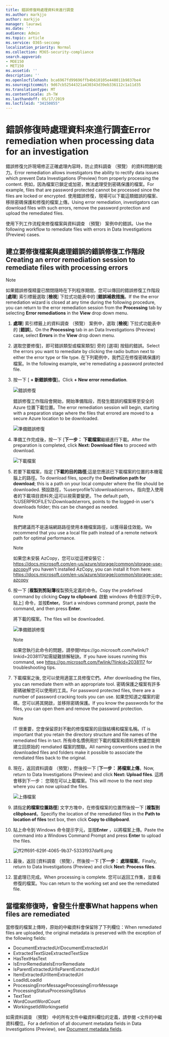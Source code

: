 ```yaml
---
title: 錯誤修復時處理資料來進行調查
ms.author: markjjo
author: markjjo
manager: laurawi
ms.date: ''
audience: Admin
ms.topic: article
ms.service: O365-seccomp
localization_priority: Normal
ms.collection: M365-security-compliance
search.appverid:
- MOE150
- MET150
ms.assetid: ''
description: ''
ms.openlocfilehash: bca6967fd99696ffb4b610105e448011b9837be4
ms.sourcegitcommit: 9d67cb52544321a430343d39eb336112c1a11d35
ms.translationtype: MT
ms.contentlocale: zh-TW
ms.lasthandoff: 05/17/2019
ms.locfileid: "34150855"
---
```

# <a name="error-remediation-when-processing-data-for-an-investigation"></a><span data-ttu-id="8c162-102">錯誤修復時處理資料來進行調查</span><span class="sxs-lookup"><span data-stu-id="8c162-102">Error remediation when processing data for an investigation</span></span>

<span data-ttu-id="8c162-103">錯誤修復允許現場修正正確處理內容時，防止資料調查 （預覽） 的資料問題的能力。</span><span class="sxs-lookup"><span data-stu-id="8c162-103">Error remediation allows investigators the ability to rectify data issues which prevent Data Investigations (Preview) from properly processing the content.</span></span> <span data-ttu-id="8c162-104">例如，因為檔案已鎖定或加密，無法處理受到密碼保護的檔案。</span><span class="sxs-lookup"><span data-stu-id="8c162-104">For example, files that are password protected cannot be processed since the files are locked or encrypted.</span></span> <span data-ttu-id="8c162-105">使用錯誤修復，現場可以下載這類錯誤的檔案、 移除密碼保護和修復的檔案上傳。</span><span class="sxs-lookup"><span data-stu-id="8c162-105">Using error remediation, investigators can download files with such errors, remove the password protection and upload the remediated files.</span></span>

<span data-ttu-id="8c162-106">使用下列工作流程來修復檔案與資料調查 （預覽） 案例中的錯誤。</span><span class="sxs-lookup"><span data-stu-id="8c162-106">Use the following workflow to remediate files with errors in Data Investigations (Preview) cases.</span></span>

## <a name="creating-an-error-remediation-session-to-remediate-files-with-processing-errors"></a><span data-ttu-id="8c162-107">建立要修復檔案與處理錯誤的錯誤修復工作階段</span><span class="sxs-lookup"><span data-stu-id="8c162-107">Creating an error remediation session to remediate files with processing errors</span></span>

>[!NOTE]
><span data-ttu-id="8c162-108">如果錯誤修復精靈已關閉隨時在下列程序期間，您可以傳回的錯誤修復工作階段 [**處理**] 索引標籤選取 [**檢視**] 下拉式功能表中的 [**錯誤補救措施**。</span><span class="sxs-lookup"><span data-stu-id="8c162-108">If the the error remediation wizard is closed at any time during the following procedure, you can return to the error remediation session from the **Processing** tab by selecting **Error remediations** in the **View** drop down menu.</span></span>

1. <span data-ttu-id="8c162-109">**處理**] 索引標籤上的資料調查 （預覽） 案例中，選取 [**檢視**] 下拉式功能表中的 [**錯誤**]。</span><span class="sxs-lookup"><span data-stu-id="8c162-109">On the **Processing** tab in an Data Investigations (Preview) case, select **Errors** in the **View** drop down menu.</span></span>

2. <span data-ttu-id="8c162-110">選取您要修復]，即可錯誤類型或檔案類型] 旁的 [選項] 按鈕的錯誤。</span><span class="sxs-lookup"><span data-stu-id="8c162-110">Select the errors you want to remediate by clicking the radio button next to either the error type or file type.</span></span>  <span data-ttu-id="8c162-111">在下列範例中，我們正在修復密碼保護的檔案。</span><span class="sxs-lookup"><span data-stu-id="8c162-111">In the following example, we're remediating a password protected file.</span></span>

3. <span data-ttu-id="8c162-112">按一下 [ **+ 新錯誤修復**]。</span><span class="sxs-lookup"><span data-stu-id="8c162-112">Click **+ New error remediation**.</span></span>

    ![錯誤修復](../media/8c2faf1a-834b-44fc-b418-6a18aed8b81a.png)

    <span data-ttu-id="8c162-114">錯誤修復工作階段會開始，開始準備階段，而發生錯誤的檔案移至安全的 Azure 位置下載位置。</span><span class="sxs-lookup"><span data-stu-id="8c162-114">The error remediation session will begin, starting with a preparation stage where the files that errored are moved to a secure Azure location to be downloaded.</span></span>

    ![準備錯誤修復](../media/390572ec-7012-47c4-a6b6-4cbb5649e8a8.png)

4. <span data-ttu-id="8c162-116">準備工作完成後，按一下 [**下一步： 下載檔案**繼續進行下載。</span><span class="sxs-lookup"><span data-stu-id="8c162-116">After the preparation is completed, click **Next: Download files** to proceed with download.</span></span>

    ![下載檔案](../media/6ac04b09-8e13-414a-9e24-7c75ba586363.png)

5. <span data-ttu-id="8c162-118">若要下載檔案，指定 [**下載的目的路徑**;這是您應該已下載檔案的位置的本機電腦上的路徑。</span><span class="sxs-lookup"><span data-stu-id="8c162-118">To download files, specify the **Destination path for download**; this is a path on your local computer where the file should be downloaded.</span></span>  <span data-ttu-id="8c162-119">預設路徑，%userprofile%\downloads\errors，指向登入使用者的下載項目資料夾;這可以視需要變更。</span><span class="sxs-lookup"><span data-stu-id="8c162-119">The default path, %USERPROFILE%\Downloads\errors, points to the logged-in user's downloads folder; this can be changed as needed.</span></span>

    >[!NOTE]
    ><span data-ttu-id="8c162-120">我們建議而不是遠端網路路徑使用本機檔案路徑，以獲得最佳效能。</span><span class="sxs-lookup"><span data-stu-id="8c162-120">We recommend that you use a local file path instead of a remote network path for optimal performance.</span></span>

    > [!NOTE]
    > <span data-ttu-id="8c162-121">如果您未安裝 AzCopy，您可以從這裡安裝它：https://docs.microsoft.com/en-us/azure/storage/common/storage-use-azcopy</span><span class="sxs-lookup"><span data-stu-id="8c162-121">If you haven't installed AzCopy, you can install it from here: https://docs.microsoft.com/en-us/azure/storage/common/storage-use-azcopy</span></span>

6. <span data-ttu-id="8c162-122">按一下 [**複製到剪貼簿**複製預先定義的命令。</span><span class="sxs-lookup"><span data-stu-id="8c162-122">Copy the predefined command by clicking **Copy to clipboard**.</span></span> <span data-ttu-id="8c162-123">啟動 windows 命令提示字元中，貼上] 命令，並按**Enter**。</span><span class="sxs-lookup"><span data-stu-id="8c162-123">Start a windows command prompt, paste the command, and then press **Enter**.</span></span>  

    <span data-ttu-id="8c162-124">將下載的檔案。</span><span class="sxs-lookup"><span data-stu-id="8c162-124">The files will be downloaded.</span></span>

    ![準備錯誤修復](../media/f364ab4d-31c5-4375-b69f-650f694a2f69.png)

     > [!NOTE]
     > <span data-ttu-id="8c162-126">如果您執行此命令的問題，請參閱https://go.microsoft.com/fwlink/?linkid=2038117如需疑難排解秘訣。</span><span class="sxs-lookup"><span data-stu-id="8c162-126">If you have issues running this command, see https://go.microsoft.com/fwlink/?linkid=2038117 for troubleshooting tips.</span></span>

7. <span data-ttu-id="8c162-127">下載檔案之後, 您可以使用適當工具修復它們。</span><span class="sxs-lookup"><span data-stu-id="8c162-127">After downloading the files, you can remediate them with an appropriate tool.</span></span> <span data-ttu-id="8c162-128">密碼保護之檔案有許多密碼破解您可以使用的工具。</span><span class="sxs-lookup"><span data-stu-id="8c162-128">For password protected files, there are a number of password cracking tools you can use.</span></span> <span data-ttu-id="8c162-129">如果您知道之檔案的密碼，您可以將其開啟，並移除密碼保護。</span><span class="sxs-lookup"><span data-stu-id="8c162-129">If you know the passwords for the files, you can open them and remove the password protection.</span></span>
    > [!NOTE]
    > <span data-ttu-id="8c162-130">IT 很重要，您會保留原封不動的修復檔案的目錄結構和檔案名稱。</span><span class="sxs-lookup"><span data-stu-id="8c162-130">IT is important that you retain the directory structure and file names of the remediated files in tact.</span></span>  <span data-ttu-id="8c162-131">所有命名慣例用於下載的檔案和資料夾會讓您能夠建立回原始的 remdiated 檔案的關聯。</span><span class="sxs-lookup"><span data-stu-id="8c162-131">All naming conventions used in the downloaded files and folders make it possible to associate the remdiated files back to the original.</span></span>

8. <span data-ttu-id="8c162-132">現在，返回資料調查 （預覽），然後按一下 [**下一步： 將檔案上傳**。</span><span class="sxs-lookup"><span data-stu-id="8c162-132">Now, return to Data Investigations (Preview) and click **Next: Upload files**.</span></span>  <span data-ttu-id="8c162-133">這將會移到下一步： 您現在可以上載檔案。</span><span class="sxs-lookup"><span data-stu-id="8c162-133">This will move to the next step where you can now upload the files.</span></span>

    ![上傳檔案](../media/af3d8617-1bab-4ecd-8de0-22e53acba240.png)

9. <span data-ttu-id="8c162-135">請指定**的檔案位置路徑**] 文字方塊中，在修復檔案的位置然後按一下 [**複製到 clibpboard**。</span><span class="sxs-lookup"><span data-stu-id="8c162-135">Specifiy the location of the remediated files in the **Path to location of files** text box, then click **Copy to clibpboard**.</span></span>

10. <span data-ttu-id="8c162-136">貼上命令到 Windows 命令提示字元，並按**Enter** ，以將檔案上傳。</span><span class="sxs-lookup"><span data-stu-id="8c162-136">Paste the command into a Windows Command Prompt and press **Enter** to upload the files.</span></span>

    ![ff2ff691-629f-4065-9b37-5333f937daf6.png](../media/ff2ff691-629f-4065-9b37-5333f937daf6.png)

11. <span data-ttu-id="8c162-138">最後，返回 [資料調查 （預覽），然後按一下 [**下一步： 處理檔案**。</span><span class="sxs-lookup"><span data-stu-id="8c162-138">Finally, return to Data Investigations (Preview) and click **Next: Process files**.</span></span>

12. <span data-ttu-id="8c162-139">當處理已完成。</span><span class="sxs-lookup"><span data-stu-id="8c162-139">When processing is complete.</span></span>  <span data-ttu-id="8c162-140">您可以返回工作集，並查看修復的檔案。</span><span class="sxs-lookup"><span data-stu-id="8c162-140">You can return to the working set and see the remediated file.</span></span>

## <a name="what-happens-when-files-are-remediated"></a><span data-ttu-id="8c162-141">當檔案修復時，會發生什麼事</span><span class="sxs-lookup"><span data-stu-id="8c162-141">What happens when files are remediated</span></span>

<span data-ttu-id="8c162-142">當修復的檔案上傳時，原始的中繼資料會保留除了下列欄位：</span><span class="sxs-lookup"><span data-stu-id="8c162-142">When remediated files are uploaded, the original metadata is preserved with the exception of the following fields:</span></span> 

- <span data-ttu-id="8c162-143">DocumentExtractedUrl</span><span class="sxs-lookup"><span data-stu-id="8c162-143">DocumentExtractedUrl</span></span>
- <span data-ttu-id="8c162-144">ExtractedTextSize</span><span class="sxs-lookup"><span data-stu-id="8c162-144">ExtractedTextSize</span></span>
- <span data-ttu-id="8c162-145">HasText</span><span class="sxs-lookup"><span data-stu-id="8c162-145">HasText</span></span>
- <span data-ttu-id="8c162-146">IsErrorRemediate</span><span class="sxs-lookup"><span data-stu-id="8c162-146">IsErrorRemediate</span></span>
- <span data-ttu-id="8c162-147">IsParentExtractedUrl</span><span class="sxs-lookup"><span data-stu-id="8c162-147">IsParentExtractedUrl</span></span>
- <span data-ttu-id="8c162-148">ItemExtractedUrl</span><span class="sxs-lookup"><span data-stu-id="8c162-148">ItemExtractedUrl</span></span>
- <span data-ttu-id="8c162-149">LoadId</span><span class="sxs-lookup"><span data-stu-id="8c162-149">LoadId</span></span>
- <span data-ttu-id="8c162-150">ProcessingErrorMessage</span><span class="sxs-lookup"><span data-stu-id="8c162-150">ProcessingErrorMessage</span></span>
- <span data-ttu-id="8c162-151">ProcessingStatus</span><span class="sxs-lookup"><span data-stu-id="8c162-151">ProcessingStatus</span></span>
- <span data-ttu-id="8c162-152">Text</span><span class="sxs-lookup"><span data-stu-id="8c162-152">Text</span></span>
- <span data-ttu-id="8c162-153">WordCount</span><span class="sxs-lookup"><span data-stu-id="8c162-153">WordCount</span></span>
- <span data-ttu-id="8c162-154">WorkingsetId</span><span class="sxs-lookup"><span data-stu-id="8c162-154">WorkingsetId</span></span>

<span data-ttu-id="8c162-155">如需資料調查 （預覽） 中的所有文件中繼資料欄位的定義，請參閱 <<c0>文件的中繼資料欄位。</span><span class="sxs-lookup"><span data-stu-id="8c162-155">For a definition of all document metadata fields in Data Investigations (Preview), see [Document metadata fields](document-metadata-fields.md).</span></span>